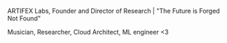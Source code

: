 ARTIFEX Labs, Founder and Director of Research | "The Future is Forged Not Found" 


Musician, Researcher, Cloud Architect, ML engineer <3
